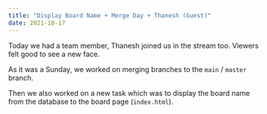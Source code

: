 ```yaml
---
title: "Display Board Name + Merge Day + Thanesh (Guest)"
date: 2021-10-17
---
```


Today we had a team member, Thanesh joined us in the stream too. Viewers felt good to see a new face.

As it was a Sunday, we worked on merging branches to the `main` / `master` branch.

Then we also worked on a new task which was to display the board name from the database to the board page (`index.html`).